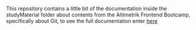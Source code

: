 This repository contains a little bit of the documentation inside the studyMaterial folder about contents from the Altimetrik Frontend Bootcamp, specifically about Git, to see the full documentation enter [here](https://docs.google.com/document/d/1Ei36Ib5PbI8cJjHUhrE04U2FNHI34fvo2hbyKsuIse0/edit?usp=sharing)